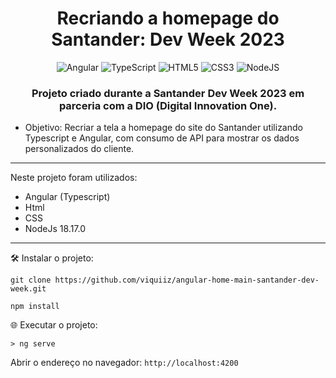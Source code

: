 <h1 align="center"> Recriando a homepage do Santander: Dev Week 2023</h1>


<div align="center">

![Angular](https://img.shields.io/badge/angular-%23DD0031.svg?style=for-the-badge&logo=angular&logoColor=white) 
![TypeScript](https://img.shields.io/badge/typescript-%23007ACC.svg?style=for-the-badge&logo=typescript&logoColor=white)
![HTML5](https://img.shields.io/badge/html5-%23E34F26.svg?style=for-the-badge&logo=html5&logoColor=white)
![CSS3](https://img.shields.io/badge/css3-%231572B6.svg?style=for-the-badge&logo=css3&logoColor=white)
![NodeJS](https://img.shields.io/badge/node.js-6DA55F?style=for-the-badge&logo=node.js&logoColor=white)


### Projeto criado durante a Santander Dev Week 2023 em parceria com a DIO (Digital Innovation One). 

</div>

- Objetivo: Recriar a tela a homepage do site do Santander utilizando Typescript e Angular, com consumo de API para mostrar os dados personalizados do cliente.

-----

Neste projeto foram utilizados:
- Angular (Typescript)
- Html
- CSS
- NodeJs 18.17.0 

-----
🛠 Instalar o projeto:

`git clone https://github.com/viquiiz/angular-home-main-santander-dev-week.git`

`npm install`

🌐 Executar o projeto:

```
> ng serve
``` 
Abrir o endereço no navegador: `http://localhost:4200`
